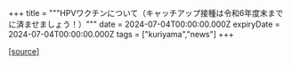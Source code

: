+++
title = """HPVワクチンについて（キャッチアップ接種は令和6年度末までに済ませましょう！）"""
date = 2024-07-04T00:00:00.000Z
expiryDate = 2024-07-04T00:00:00.000Z
tags = ["kuriyama","news"]
+++


[[source]](https://www.town.kuriyama.hokkaido.jp/soshiki/38/18332.html)
